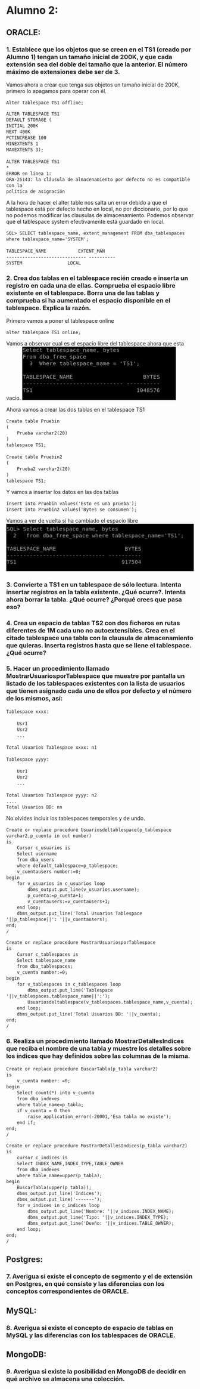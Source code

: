 # Alumno 2:

## ORACLE:

### 1. Establece que los objetos que se creen en el TS1 (creado por Alumno 1) tengan un tamaño inicial de 200K, y que cada extensión sea del doble del tamaño que la anterior. El número máximo de extensiones debe ser de 3.
Vamos ahora a crear que tenga sus objetos un tamaño inicial de 200K, primero lo apagamos para operar con él.

```
Alter tablespace TS1 offline;
```

```
ALTER TABLESPACE TS1
DEFAULT STORAGE (
INITIAL 200K
NEXT 400K
PCTINCREASE 100
MINEXTENTS 1
MAXEXTENTS 3);

ALTER TABLESPACE TS1
*
ERROR en línea 1:
ORA-25143: la cláusula de almacenamiento por defecto no es compatible con la
política de asignación
```

A la hora de hacer el alter table nos salta un error debido a que el tablespace está por defecto hecho en local, no por diccionario, por lo que no podemos modificar las clausulas de almacenamiento.
Podemos observar que el tablespace system efectivamente está guardado en local.

```
SQL> SELECT tablespace_name, extent_management FROM dba_tablespaces where tablespace_name='SYSTEM';

TABLESPACE_NAME 	       EXTENT_MAN
------------------------------ ----------
SYSTEM			       LOCAL

```

	

### 2. Crea dos tablas en el tablespace recién creado e inserta un registro en cada una de ellas. Comprueba el espacio libre existente en el tablespace. Borra una de las tablas y comprueba si ha aumentado el espacio disponible en el tablespace. Explica la razón.

Primero vamos a poner el tablespace online
```
alter tablespace TS1 online;
```
Vamos a observar cual es el espacio libre del tablespace ahora que esta vacio.
![](/Tablespace1.png)

Ahora vamos a crear las dos tablas en el tablespace TS1
```
Create table Pruebin
(
	Prueba varchar2(20)
)
tablespace TS1;

Create table Pruebin2
(
	Prueba2 varchar2(20)
)
tablespace TS1;
```

Y vamos a insertar los datos en las dos tablas

```
insert into Pruebin values('Esto es una prueba');
insert into Pruebin2 values('Bytes se consumen');
```

Vamos a ver de vuelta si ha cambiado el espacio libre
![](/Tablespace2.png) 

### 3. Convierte a TS1 en un tablespace de sólo lectura. Intenta insertar registros en la tabla existente. ¿Qué ocurre?. Intenta ahora borrar la tabla. ¿Qué ocurre? ¿Porqué crees que pasa eso?
       
### 4. Crea un espacio de tablas TS2 con dos ficheros en rutas diferentes de 1M cada uno no autoextensibles. Crea en el citado tablespace una tabla con la clausula de almacenamiento que quieras. Inserta registros hasta que se llene el tablespace. ¿Qué ocurre?

### 5. Hacer un procedimiento llamado MostrarUsuariosporTablespace que muestre por pantalla un listado de los tablespaces existentes con la lista de usuarios que tienen asignado cada uno de ellos por defecto y el número de los mismos, así:
```
Tablespace xxxx:

	Usr1
	Usr2
	...

Total Usuarios Tablespace xxxx: n1

Tablespace yyyy:

	Usr1
	Usr2
	...

Total Usuarios Tablespace yyyy: n2
....
Total Usuarios BD: nn
```
No olvides incluir los tablespaces temporales y de undo.



```
Create or replace procedure Usuariosdeltablespace(p_tablespace varchar2,p_cuenta in out number)
is
	Cursor c_usuarios is
	Select username
	from dba_users
	where default_tablespace=p_tablespace;
	v_cuentausers number:=0;
begin
	for v_usuarios in c_usuarios loop
		dbms_output.put_line(v_usuarios.username);
		p_cuenta:=p_cuenta+1;
		v_cuentausers:=v_cuentausers+1;
	end loop;
	dbms_output.put_line('Total Usuarios Tablespace '||p_tablespace||': '||v_cuentausers);
end;
/
```

```
Create or replace procedure MostrarUsuariosporTablespace
is
	Cursor c_tablespaces is
	Select tablespace_name
	from dba_tablespaces;
	v_cuenta number:=0;
begin
	for v_tablespaces in c_tablespaces loop
		dbms_output.put_line('Tablespace '||v_tablespaces.tablespace_name||':');
		Usuariosdeltablespace(v_tablespaces.tablespace_name,v_cuenta);
	end loop;
	dbms_output.put_line('Total Usuarios BD: '||v_cuenta);
end;
/
```



### 6. Realiza un procedimiento llamado MostrarDetallesIndices que reciba el nombre de una tabla y muestre los detalles sobre los índices que hay definidos sobre las columnas de la misma.

```	
Create or replace procedure BuscarTabla(p_tabla varchar2)
is
	v_cuenta number: =0;
begin
	Select count(*) into v_cuenta
	from dba_indexes
	where table_name=p_tabla;
	if v_cuenta = 0 then
		raise_application_error(-20001,'Esa tabla no existe');
	end if;
end;
/
```

```
Create or replace procedure MostrarDetallesIndices(p_tabla varchar2)
is
	cursor c_indices is
	Select INDEX_NAME,INDEX_TYPE,TABLE_OWNER
	from dba_indexes
	where table_name=upper(p_tabla);
begin
	BuscarTabla(upper(p_tabla));
	dbms_output.put_line('Indices');
	dbms_output.put_line('-------');
	for v_indices in c_indices loop
		dbms_output.put_line('Nombre: '||v_indices.INDEX_NAME);
		dbms_output.put_line('Tipo: '||v_indices.INDEX_TYPE);
		dbms_output.put_line('Dueño: '||v_indices.TABLE_OWNER);
	end loop;
end;
/
```
       
## Postgres:
       
### 7. Averigua si existe el concepto de segmento y el de extensión en Postgres, en qué consiste y las diferencias con los conceptos correspondientes de ORACLE.
       
## MySQL:

### 8. Averigua si existe el concepto de espacio de tablas en MySQL y las diferencias con los tablespaces de ORACLE.

## MongoDB:

### 9. Averigua si existe la posibilidad en MongoDB de decidir en qué archivo se almacena una colección.
